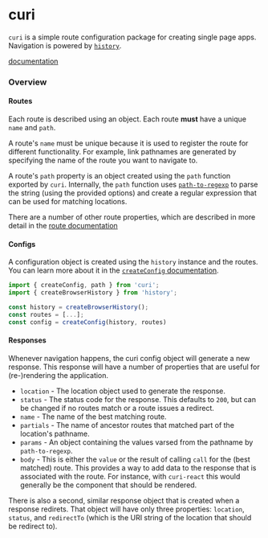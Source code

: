 # curi

`curi` is a simple route configuration package for creating single page apps. Navigation is powered by [`history`](https://github.com/ReactTraining/history).

[documentation](./docs)

### Overview

#### Routes

Each route is described using an object. Each route **must** have a unique `name` and `path`.

A route's `name` must be unique because it is used to register the route for different functionality. For example, link pathnames are generated by specifying the name of the route you want to navigate to.

A route's `path` property is an object created using the `path` function exported by `curi`. Internally, the `path` function uses [`path-to-regexp`](https://github.com/pillarjs/path-to-regexp) to parse the string (using the provided options) and create a regular expression that can be used for matching locations.

There are a number of other route properties, which are described in more detail in the [route documentation](./docs/route.md)

#### Configs

A configuration object is created using the `history` instance and the routes. You can learn more about it in the [`createConfig` documentation](./docs/API/createConfig.md).

```js
import { createConfig, path } from 'curi';
import { createBrowserHistory } from 'history';

const history = createBrowserHistory();
const routes = [...];
const config = createConfig(history, routes)
```

#### Responses

Whenever navigation happens, the curi config object will generate a new response. This response will have a number of properties that are useful for (re-)rendering the application.

* `location` - The location object used to generate the response.
* `status` - The status code for the response. This defaults to `200`, but can be changed if no routes match or a route issues a redirect.
* `name` - The name of the best matching route.
* `partials` - The name of ancestor routes that matched part of the location's pathname.
* `params` - An object containing the values varsed from the pathname by `path-to-regexp`.
* `body` - This is either the `value` or the result of calling `call` for the (best matched) route. This provides a way to add data to the response that is associated with the route. For instance, with `curi-react` this would generally be the component that should be rendered.

There is also a second, similar response object that is created when a response redirets. That object will have only three properties: `location`, `status`, and `redirectTo` (which is the URI string of the location that should be redirect to).

